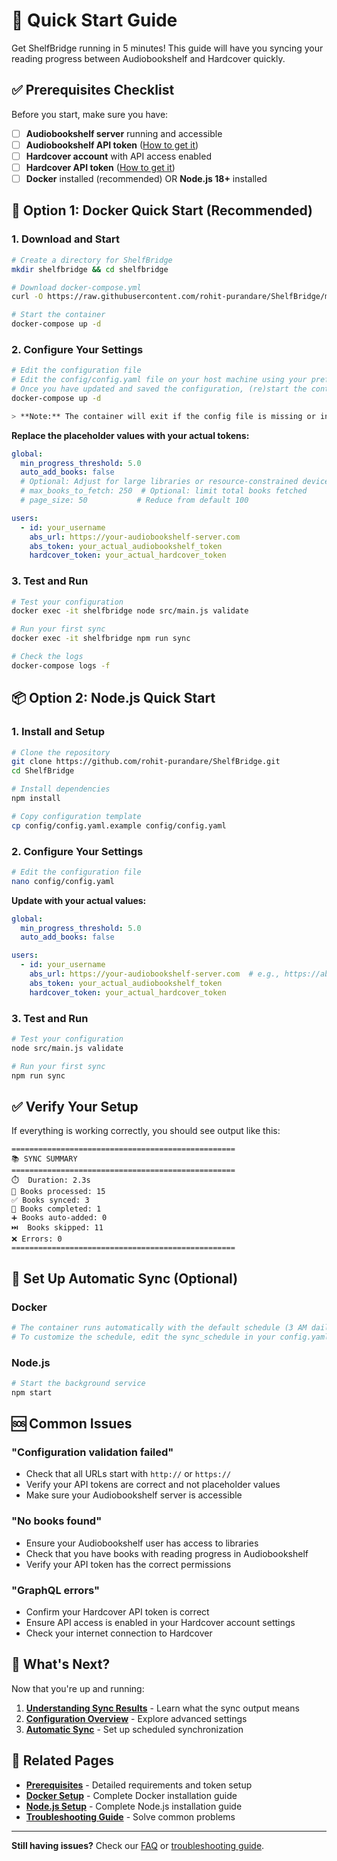# 🚀 Quick Start Guide

Get ShelfBridge running in 5 minutes! This guide will have you syncing your reading progress between Audiobookshelf and Hardcover quickly.

## ✅ Prerequisites Checklist

Before you start, make sure you have:

- [ ] **Audiobookshelf server** running and accessible
- [ ] **Audiobookshelf API token** ([How to get it](Prerequisites.md#audiobookshelf-api-token))
- [ ] **Hardcover account** with API access enabled
- [ ] **Hardcover API token** ([How to get it](Prerequisites.md#hardcover-api-token))
- [ ] **Docker** installed (recommended) OR **Node.js 18+** installed

## 🐳 Option 1: Docker Quick Start (Recommended)

### 1. Download and Start
```bash
# Create a directory for ShelfBridge
mkdir shelfbridge && cd shelfbridge

# Download docker-compose.yml
curl -O https://raw.githubusercontent.com/rohit-purandare/ShelfBridge/main/docker-compose.yml

# Start the container
docker-compose up -d
```

### 2. Configure Your Settings
```bash
# Edit the configuration file
# Edit the config/config.yaml file on your host machine using your preferred text editor (e.g., VS Code, nano, vim, Notepad).
# Once you have updated and saved the configuration, (re)start the container:
docker-compose up -d

> **Note:** The container will exit if the config file is missing or invalid. Always edit the config file on your host, not inside the container.
```

**Replace the placeholder values with your actual tokens:**
```yaml
global:
  min_progress_threshold: 5.0
  auto_add_books: false
  # Optional: Adjust for large libraries or resource-constrained devices
  # max_books_to_fetch: 250  # Optional: limit total books fetched
  # page_size: 50           # Reduce from default 100

users:
  - id: your_username
    abs_url: https://your-audiobookshelf-server.com
    abs_token: your_actual_audiobookshelf_token
    hardcover_token: your_actual_hardcover_token
```

### 3. Test and Run
```bash
# Test your configuration
docker exec -it shelfbridge node src/main.js validate

# Run your first sync
docker exec -it shelfbridge npm run sync

# Check the logs
docker-compose logs -f
```

## 📦 Option 2: Node.js Quick Start

### 1. Install and Setup
```bash
# Clone the repository
git clone https://github.com/rohit-purandare/ShelfBridge.git
cd ShelfBridge

# Install dependencies
npm install

# Copy configuration template
cp config/config.yaml.example config/config.yaml
```

### 2. Configure Your Settings
```bash
# Edit the configuration file
nano config/config.yaml
```

**Update with your actual values:**
```yaml
global:
  min_progress_threshold: 5.0
  auto_add_books: false

users:
  - id: your_username
    abs_url: https://your-audiobookshelf-server.com  # e.g., https://abs.mydomain.com
    abs_token: your_actual_audiobookshelf_token
    hardcover_token: your_actual_hardcover_token
```

### 3. Test and Run
```bash
# Test your configuration
node src/main.js validate

# Run your first sync
npm run sync
```

## ✅ Verify Your Setup

If everything is working correctly, you should see output like this:

```
==================================================
📚 SYNC SUMMARY
==================================================
⏱️  Duration: 2.3s
📖 Books processed: 15
✅ Books synced: 3
🎯 Books completed: 1
➕ Books auto-added: 0
⏭️  Books skipped: 11
❌ Errors: 0
==================================================
```

## 🔄 Set Up Automatic Sync (Optional)

### Docker
```bash
# The container runs automatically with the default schedule (3 AM daily)
# To customize the schedule, edit the sync_schedule in your config.yaml
```

### Node.js
```bash
# Start the background service
npm start
```

## 🆘 Common Issues

### "Configuration validation failed"
- Check that all URLs start with `http://` or `https://`
- Verify your API tokens are correct and not placeholder values
- Make sure your Audiobookshelf server is accessible

### "No books found"
- Ensure your Audiobookshelf user has access to libraries
- Check that you have books with reading progress in Audiobookshelf
- Verify your API token has the correct permissions

### "GraphQL errors"
- Confirm your Hardcover API token is correct
- Ensure API access is enabled in your Hardcover account settings
- Check your internet connection to Hardcover

## 🎯 What's Next?

Now that you're up and running:

1. **[Understanding Sync Results](Understanding-Sync-Results.md)** - Learn what the sync output means
2. **[Configuration Overview](../admin/Configuration-Overview.md)** - Explore advanced settings
3. **[Automatic Sync](Automatic-Sync.md)** - Set up scheduled synchronization

## 🔗 Related Pages

- **[Prerequisites](Prerequisites.md)** - Detailed requirements and token setup
- **[Docker Setup](Docker-Setup.md)** - Complete Docker installation guide
- **[Node.js Setup](Node-Setup.md)** - Complete Node.js installation guide
- **[Troubleshooting Guide](../troubleshooting/Troubleshooting-Guide.md)** - Solve common problems

---

**Still having issues?** Check our [FAQ](../troubleshooting/FAQ.md) or [troubleshooting guide](../troubleshooting/Troubleshooting-Guide.md). 